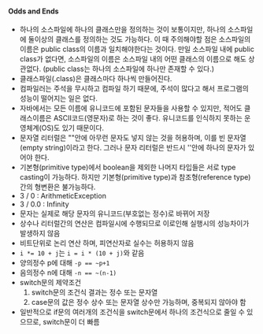 #### Odds and Ends

* 하나의 소스파일에 하나의 클래스만을 정의하는 것이 보통이지만, 하나의 소스파일에 둘이상의 클래스를 정의하는 것도 가능하다. 이 때 주의해야할 점은 소스파일의 이름은 public class의 이름과 일치해야한다는 것이다. 만일 소스파일 내에 public class가 없다면, 소스파일의 이름은 소스파일 내의 어떤 클래스의 이름으로 해도 상관없다. (public class는 하나의 소스파일에 하나만 존재할 수 있다.)
* 클래스파일(.class)은 클래스마다 하나씩 만들어진다.
* 컴파일러는 주석을 무시하고 컴파일 하기 때문에, 주석이 많다고 해서 프로그램의 성능이 떨어지는 일은 없다.
* 자바에서는 모든 이름에 유니코드에 포함된 문자들을 사용할 수 있지만, 적어도 클래스이름은 ASCII코드(영문자)로 하는 것이 좋다. 유니코드를 인식하지 못하는 운영체계(OS)도 있기 때문이다.
* 문자열 리터럴은 ""안에 아무런 문자도 넣지 않는 것을 허용하며, 이를 빈 문자열(empty string)이라고 한다. 그러나 문자 리터럴은 반드시 ''안에 하나의 문자가 있어야 한다.
* 기본형(primitive type)에서 boolean을 제외한 나머지 타입들은 서로 type casting이 가능하다. 하지만 기본형(primitive type)과 참조형(reference type)간의 형변환은 불가능하다.
* 3 / 0 : ArithmeticException
* 3 / 0.0 : Infinity
* 문자는 실제로 해당 문자의 유니코드(부호없는 정수)로 바뀌어 저장
* 상수나 리터럴간의 연산은 컴파일시에 수행되므로 이로인해 실행시의 성능차이가 발생하지 않음
* 비트단위로 논리 연산 하며, 피연산자로 실수는 허용하지 않음
* `i *= 10 + j`는 `i = i * (10 + j)`와 같음
* 양의정수 p에 대해 `-p == ~p+1`
* 음의정수 n에 대해 `-n == ~(n-1)`
* switch문의 제약조건
  1. switch문의 조건식 결과는 정수 또는 문자열
  2. case문의 값은 정수 상수 또는 문자열 상수만 가능하며, 중복되지 않아야 함
* 일반적으로 if문의 여러개의 조건식을 switch문에서 하나의 조건식으로 줄일 수 있으므로, switch문이 더 빠름